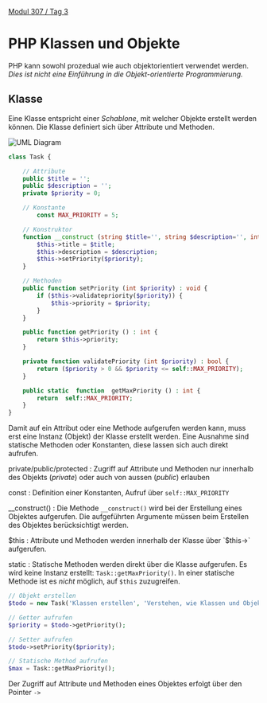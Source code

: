  [Modul 307 / Tag 3](/ilv.307/03-modul-307)

# PHP Klassen und Objekte

PHP kann sowohl prozedual wie auch objektorientiert verwendet werden. *Dies ist nicht eine Einführung in die Objekt-orientierte Programmierung.*


## Klasse

Eine Klasse entspricht einer *Schablone*, mit welcher Objekte erstellt werden können. Die Klasse definiert sich über Attribute und Methoden.

![UML Diagram](/ilv.307/assets/images/uml-class-task.png)

```php
class Task {

	// Attribute
	public $title = '';
	public $description = '';
	private $priority = 0;

	// Konstante
        const MAX_PRIORITY = 5;

	// Konstruktor
	function __construct (string $title='', string $description='', int $priority=0) {
		$this->title = $title;
		$this->description = $description;
		$this->setPriority($priority);
	}

	// Methoden
	public function setPriority (int $priority) : void {
		if ($this->validatepriority($priority)) {
			$this->priority = $priority;
		}
	}

	public function getPriority () : int {
		return $this->priority;
	}

	private function validatePriority (int $priority) : bool {
		return ($priority > 0 && $priority <= self::MAX_PRIORITY);
	}

	public static  function  getMaxPriority () : int {
		return  self::MAX_PRIORITY;
	}
}
```
Damit auf ein Attribut oder eine Methode aufgerufen werden kann, muss erst eine Instanz (Objekt) der Klasse erstellt werden. Eine Ausnahme sind statische Methoden oder Konstanten, diese lassen sich auch direkt aufrufen.

private/public/protected
: Zugriff auf Attribute und Methoden nur innerhalb des Objekts (*private*) oder auch von aussen (*public*) erlauben

const
: Definition einer Konstanten, Aufruf über `self::MAX_PRIORITY`

__construct()
: Die Methode `__construct()` wird bei der Erstellung eines Objektes aufgerufen. Die aufgeführten Argumente müssen beim Erstellen des Objektes berücksichtigt werden.

$this
: Attribute und Methoden werden innerhalb der Klasse über `$this->` aufgerufen.

static
: Statische Methoden werden direkt über die Klasse aufgerufen. Es wird keine Instanz erstellt: `Task::getMaxPriority()`. In einer statische Methode ist es *nicht* möglich, auf `$this` zuzugreifen. 

```php
// Objekt erstellen
$todo = new Task('Klassen erstellen', 'Verstehen, wie Klassen und Objekte funktionieren.', 4);

// Getter aufrufen
$priority = $todo->getPriority();

// Setter aufrufen
$todo->setPriority($priority);

// Statische Method aufrufen
$max = Task::getMaxPriority();
``` 

Der Zugriff auf Attribute und Methoden eines Objektes erfolgt über den Pointer `->`



<!--stackedit_data:
eyJoaXN0b3J5IjpbOTU0MzE0NTIxLC02Njk1MzY2NDgsLTQ3MT
M5NTY5Nyw1ODc5MDUxNDYsNDIwODk4OTIwLC01MTc4MDY1NzAs
LTc0MDQ5NTkzLDQyMTE5ODk1NSwtNDY0Njg2NzE1LDE3NjQ2MT
A4OCwtNzI3MDg5OTg1LDY0MjY3NDg0MiwxOTMwMjIzNTk3LC0x
NjMwNDcwMTE3LDk1ODY0NzgzNSwtMTg4MDQzMDkwLDkzMzI0MD
k0MV19
-->